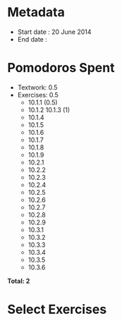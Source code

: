Metadata
========

- Start date : 20 June 2014
- End date : 

Pomodoros Spent
==============

- Textwork: 0.5
- Exercises: 0.5
  - 10.1.1 (0.5)
  - 10.1.2 10.1.3 (1)
  - 10.1.4
  - 10.1.5
  - 10.1.6
  - 10.1.7
  - 10.1.8
  - 10.1.9
  - 10.2.1
  - 10.2.2
  - 10.2.3
  - 10.2.4
  - 10.2.5
  - 10.2.6
  - 10.2.7
  - 10.2.8
  - 10.2.9
  - 10.3.1
  - 10.3.2
  - 10.3.3
  - 10.3.4
  - 10.3.5
  - 10.3.6


**Total: 2**

Select Exercises
================
